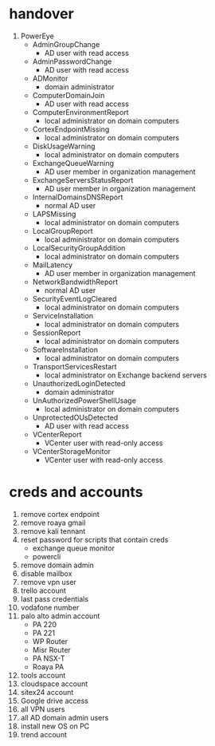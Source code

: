 # handover
1. PowerEye
	- AdminGroupChange
		- AD user with read access
	- AdminPasswordChange
		- AD user with read access
	- ADMonitor
		- domain administrator
	- ComputerDomainJoin
		- AD user with read access
	- ComputerEnvironmentReport
		- local administrator on domain computers
	- CortexEndpointMissing
		- local administrator on domain computers
	- DiskUsageWarning
		- local administrator on domain computers
	- ExchangeQueueWarning
		- AD user member in organization management
	- ExchangeServersStatusReport
		- AD user member in organization management
	- InternalDomainsDNSReport
		- normal AD user
	- LAPSMissing
		- local administrator on domain computers
	- LocalGroupReport
		- local administrator on domain computers
	- LocalSecurityGroupAddition
		- local administrator on domain computers
	- MailLatency
		- AD user member in organization management
	- NetworkBandwidthReport
		- normal AD user
	- SecurityEventLogCleared
		- local administrator on domain computers
	- ServiceInstallation
		- local administrator on domain computers
	- SessionReport
		- local administrator on domain computers
	- SoftwareInstallation
		- local administrator on domain computers
	- TransportServicesRestart
		- local administrator on Exchange backend servers
	- UnauthorizedLoginDetected
		- domain administrator
	- UnAuthorizedPowerShellUsage
		- local administrator on domain computers
	- UnprotectedOUsDetected
		- AD user with read access
	- VCenterReport
		- VCenter user with read-only access
	- VCenterStorageMonitor
		- VCenter user with read-only access

# creds and accounts
1. remove cortex endpoint
2. remove roaya gmail
3. remove kali tennant
4. reset password for scripts that contain creds
	- exchange queue monitor
	- powercli
5. remove domain admin
6. disable mailbox
7. remove vpn user
8. trello account
9. last pass credentials
10. vodafone number
11. palo alto admin account
	- PA 220
	- PA 221
	- WP Router
	- Misr Router
	- PA NSX-T
	- Roaya PA
12. tools account
13. cloudspace account
14. sitex24 account
15. Google drive access
16. all VPN users
17. all AD domain admin users
18. install new OS on PC
19. trend account